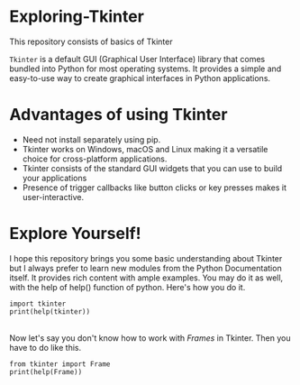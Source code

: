 # Exploring-Tkinter
This repository consists of basics of Tkinter

`Tkinter` is a default GUI (Graphical User Interface) library that comes bundled into Python for most operating systems. It provides a simple and easy-to-use way to create graphical interfaces in Python applications.

# Advantages of using Tkinter
- Need not install separately using pip.
- Tkinter works on Windows, macOS and Linux making it a versatile choice for cross-platform applications.
- Tkinter consists of the standard GUI widgets that you can use to build your applications
- Presence of trigger callbacks like button clicks or key presses makes it user-interactive.

# Explore Yourself!
I hope this repository brings you some basic understanding about Tkinter but I always prefer to learn new modules from the Python Documentation itself. It provides rich content with ample examples. You may do it as well, with the help of help() function of python. Here's how you do it.

```
import tkinter
print(help(tkinter))
```

<br>Now let's say you don't know how to work with *Frames* in Tkinter. Then you have to do like this.

```
from tkinter import Frame
print(help(Frame))
```
